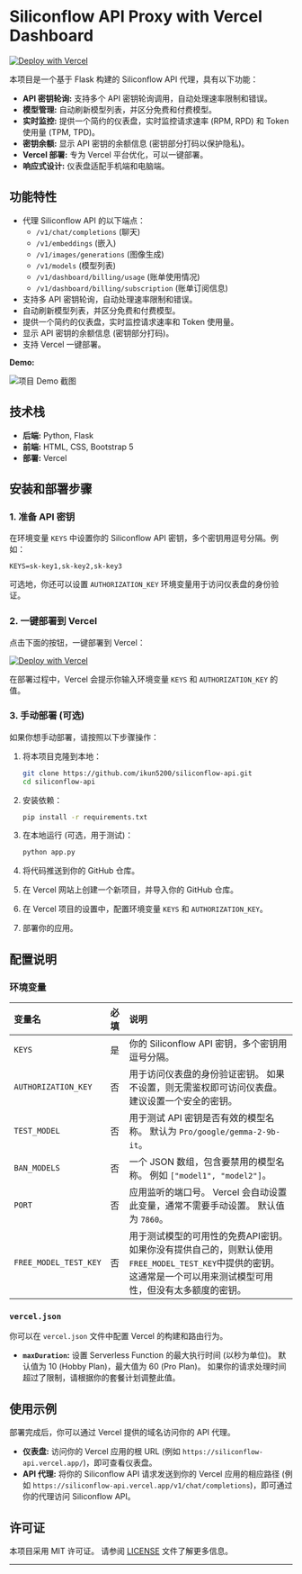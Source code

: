 # Siliconflow API Proxy with Vercel Dashboard

[![Deploy with Vercel](https://vercel.com/button)](https://vercel.com/new/clone?repository-url=https%3A%2F%2Fgithub.com%2Fikun5200%2Fsiliconflow-api&env=KEYS,AUTHORIZATION_KEY&project-name=siliconflow-api&repo-name=siliconflow-api)

本项目是一个基于 Flask 构建的 Siliconflow API 代理，具有以下功能：

-   **API 密钥轮询:**  支持多个 API 密钥轮询调用，自动处理速率限制和错误。
-   **模型管理:**  自动刷新模型列表，并区分免费和付费模型。
-   **实时监控:**  提供一个简约的仪表盘，实时监控请求速率 (RPM, RPD) 和 Token 使用量 (TPM, TPD)。
-   **密钥余额:**  显示 API 密钥的余额信息 (密钥部分打码以保护隐私)。
-   **Vercel 部署:**  专为 Vercel 平台优化，可以一键部署。
-   **响应式设计:**  仪表盘适配手机端和电脑端。

## 功能特性

-   代理 Siliconflow API 的以下端点：
    -   `/v1/chat/completions` (聊天)
    -   `/v1/embeddings` (嵌入)
    -   `/v1/images/generations` (图像生成)
    -   `/v1/models` (模型列表)
    -   `/v1/dashboard/billing/usage` (账单使用情况)
    -   `/v1/dashboard/billing/subscription` (账单订阅信息)
-   支持多 API 密钥轮询，自动处理速率限制和错误。
-   自动刷新模型列表，并区分免费和付费模型。
-   提供一个简约的仪表盘，实时监控请求速率和 Token 使用量。
-   显示 API 密钥的余额信息 (密钥部分打码)。
-   支持 Vercel 一键部署。

**Demo:**

![项目 Demo 截图](https://img.xwyue.com/i/2025/02/05/67a30fd64336d.png)

## 技术栈

-   **后端:** Python, Flask
-   **前端:** HTML, CSS, Bootstrap 5
-   **部署:** Vercel

## 安装和部署步骤

### 1. 准备 API 密钥

在环境变量 `KEYS` 中设置你的 Siliconflow API 密钥，多个密钥用逗号分隔。例如：

```
KEYS=sk-key1,sk-key2,sk-key3
```

可选地，你还可以设置 `AUTHORIZATION_KEY` 环境变量用于访问仪表盘的身份验证。

### 2. 一键部署到 Vercel

点击下面的按钮，一键部署到 Vercel：

[![Deploy with Vercel](https://vercel.com/button)](https://vercel.com/new/clone?repository-url=https%3A%2F%2Fgithub.com%2Fikun5200%2Fsiliconflow-api&env=KEYS,AUTHORIZATION_KEY&project-name=siliconflow-api&repo-name=siliconflow-api)

在部署过程中，Vercel 会提示你输入环境变量 `KEYS` 和 `AUTHORIZATION_KEY` 的值。

### 3. 手动部署 (可选)

如果你想手动部署，请按照以下步骤操作：

1. 将本项目克隆到本地：

    ```bash
    git clone https://github.com/ikun5200/siliconflow-api.git
    cd siliconflow-api
    ```

2. 安装依赖：

    ```bash
    pip install -r requirements.txt
    ```

3. 在本地运行 (可选，用于测试)：

    ```bash
    python app.py
    ```

4. 将代码推送到你的 GitHub 仓库。

5. 在 Vercel 网站上创建一个新项目，并导入你的 GitHub 仓库。

6. 在 Vercel 项目的设置中，配置环境变量 `KEYS` 和 `AUTHORIZATION_KEY`。

7. 部署你的应用。

## 配置说明

### 环境变量

| 变量名             | 必填 | 说明                                                                                                                                                              |
| :----------------- | :--- | :---------------------------------------------------------------------------------------------------------------------------------------------------------------- |
| `KEYS`             | 是   | 你的 Siliconflow API 密钥，多个密钥用逗号分隔。                                                                                                                 |
| `AUTHORIZATION_KEY` | 否   | 用于访问仪表盘的身份验证密钥。 如果不设置，则无需鉴权即可访问仪表盘。 建议设置一个安全的密钥。                                                                                   |
| `TEST_MODEL`       | 否   | 用于测试 API 密钥是否有效的模型名称。 默认为 `Pro/google/gemma-2-9b-it`。                                                                                           |
| `BAN_MODELS`       | 否   | 一个 JSON 数组，包含要禁用的模型名称。 例如 `["model1", "model2"]`。                                                                                                |
| `PORT`             | 否   | 应用监听的端口号。 Vercel 会自动设置此变量，通常不需要手动设置。 默认值为 `7860`。                                                                                      |
| `FREE_MODEL_TEST_KEY` | 否 | 用于测试模型的可用性的免费API密钥。如果你没有提供自己的，则默认使用`FREE_MODEL_TEST_KEY`中提供的密钥。这通常是一个可以用来测试模型可用性，但没有太多额度的密钥。 |

### `vercel.json`

你可以在 `vercel.json` 文件中配置 Vercel 的构建和路由行为。

-   **`maxDuration`:**  设置 Serverless Function 的最大执行时间 (以秒为单位)。 默认值为 10 (Hobby Plan)，最大值为 60 (Pro Plan)。 如果你的请求处理时间超过了限制，请根据你的套餐计划调整此值。

## 使用示例

部署完成后，你可以通过 Vercel 提供的域名访问你的 API 代理。

-   **仪表盘:**  访问你的 Vercel 应用的根 URL (例如 `https://siliconflow-api.vercel.app/`)，即可查看仪表盘。
-   **API 代理:**  将你的 Siliconflow API 请求发送到你的 Vercel 应用的相应路径 (例如 `https://siliconflow-api.vercel.app/v1/chat/completions`)，即可通过你的代理访问 Siliconflow API。


## 许可证

本项目采用 MIT 许可证。 请参阅 [LICENSE](LICENSE) 文件了解更多信息。

---
